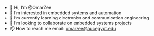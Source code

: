 - 👋 Hi, I’m @OmarZee
- 👀 I’m interested in embedded systems and automation
- 🌱 I’m currently learning electronics and communication engineering
- 💞️ I’m looking to collaborate on embedded systems projects
- 📫 How to reach me email: omarzee@aucegypt.edu

<!---
OmarZee/OmarZee is a ✨ special ✨ repository because its `README.md` (this file) appears on your GitHub profile.
You can click the Preview link to take a look at your changes.
--->
